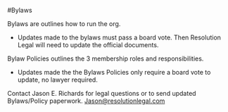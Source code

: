 #Bylaws


Bylaws are outlines how to run the org.
* Updates made to the bylaws must pass a board vote. Then Resolution Legal will need to update the official documents.

Bylaw Policies outlines the 3 membership roles and responsibilities.
* Updates made the the Bylaws Policies only require a board vote to update, no lawyer required.

Contact Jason E. Richards for legal questions or to send updated Bylaws/Policy paperwork. Jason@resolutionlegal.com 
